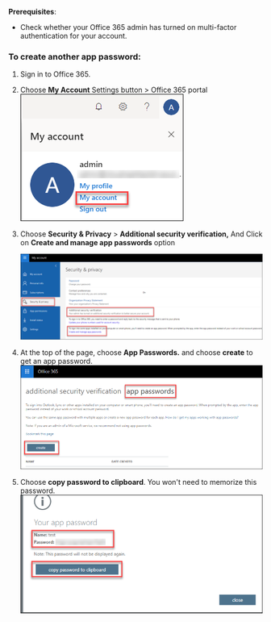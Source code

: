 

**Prerequisites**:
- Check whether your Office 365 admin has turned on multi-factor authentication for your account.

### **To create another app password:**
1. Sign in to Office 365.

2. Choose **My Account** Settings button > Office 365 portal <br />
![image.png](../images/image-2061ee69.png)


3. Choose **Security & Privacy** > **Additional security verification,** And Click on **Create and manage app passwords** option<br />

    ![image.png](../images/image-c4ed9e6f.png)

4. At the top of the page, choose **App Passwords.** and choose **create** to get an app password.<br />
   ![image.png](../images/image-03a1c9aa.png)

 5. Choose **copy password to clipboard**. You won't need to memorize this password.<br />
![image.png](../images/image-b1f24e1f.png)